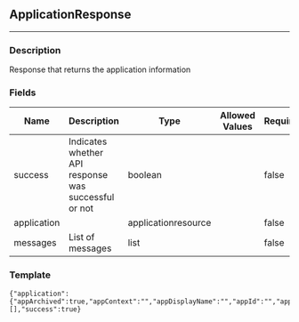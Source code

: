 ## ApplicationResponse
---
### Description
Response that returns the application information
### Fields
| Name | Description | Type | Allowed Values | Required |
| ---- | ----------- | ---- | -------------- | -------- |
| success | Indicates whether API response was successful or not | boolean |  | false |
| application |  | applicationresource |  | false |
| messages | List of messages | list |  | false |
### Template
```
{"application":{"appArchived":true,"appContext":"","appDisplayName":"","appId":"","appLanguage":"","appName":"","importance":"","lastSeen":0,"parentAppId":"","status":""},"messages":[],"success":true}
```
